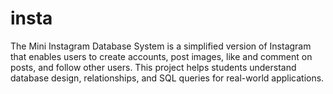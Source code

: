 # insta
The Mini Instagram Database System is a simplified version of Instagram that enables users to create accounts, post images, like and comment on posts, and follow other users. This project helps students understand database design, relationships, and SQL queries for real-world applications.
